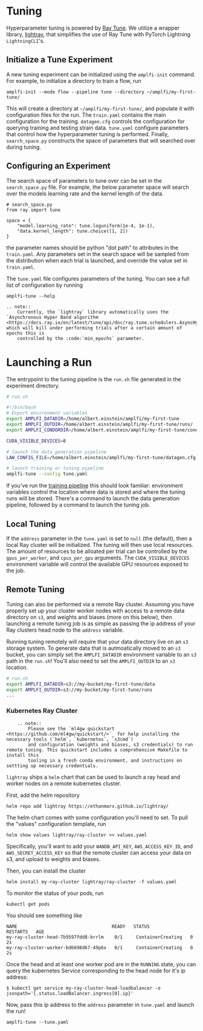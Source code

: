 Tuning
======

Hyperparameter tuning is powered by [Ray Tune](https://docs.ray.io/en/latest/tune/index.html). We utilize a wrapper library, [lightray](https://github.com/ethanmarx/lightray), that simplifies the use of Ray Tune with PyTorch Lightning `LightningCLI`'s. 


## Initialize a Tune Experiment
A new tuning experiment can be initialized using the `amplfi-init` command. 
For example, to initialize a directory to train a flow, run

```console
amplfi-init --mode flow --pipeline tune --directory ~/amplfi/my-first-tune/ 
```

This will create a directory at `~/amplfi/my-first-tune/`, and populate it with 
configuration files for the run. The `train.yaml` contains the main configuration for the training.
`datagen.cfg` controls the configuration for querying training and testing strain data. 
`tune.yaml` configure parameters that control how the hyperparameter tuning is performed. Finally,
`search_space.py` constructs the space of parameters that will searched over during tuning. 


## Configuring an Experiment
The search space of parameters to tune over can be set in the `search_space.py` file. 
For example, the below parameter space will search over the models learning rate 
and the kernel length of the data.

```
# search_space.py
from ray import tune

space = {
    "model.learning_rate": tune.loguniform(1e-4, 1e-1),
    "data.kernel_length": tune.choice([1, 2])
}
```

the parameter names should be python "dot path" to attributes in the `train.yaml`. Any
parameters set in the search space will be sampled from the distribution
when each trial is launched, and override the value set in `train.yaml`.

The `tune.yaml` file configures parameters of the tuning. You can see a full list of configuration by running 

```
amplfi-tune --help
```

```{eval-rst}
.. note::
    Currently, the `lightray` library automatically uses the `Asynchronous Hyper Band algorithm <https://docs.ray.io/en/latest/tune/api/doc/ray.tune.schedulers.AsyncHyperBandScheduler.html#ray.tune.schedulers.AsyncHyperBandScheduler>`_, which will kill under performing trials after a certain amount of epochs this is
    controlled by the :code:`min_epochs` parameter.
```

# Launching a Run
The entrypoint to the tuning pipeline is the `run.sh` file generated in the experiment directory.

```bash
# run.sh

#!/bin/bash
# Export environment variables
export AMPLFI_DATADIR=/home/albert.einstein/amplfi/my-first-tune
export AMPLFI_OUTDIR=/home/albert.einstein/amplfi/my-first-tune/runs/
export AMPLFI_CONDORDIR=/home/albert.einstein/amplfi/my-first-tune/condor

CUDA_VISIBLE_DEVICES=0

# launch the data generation pipeline
LAW_CONFIG_FILE=/home/albert.einstein/amplfi/my-first-tune/datagen.cfg law run amplfi.law.DataGeneration --workers 5

# launch training or tuning pipeline
amplfi-tune --config tune.yaml
```

If you've run the [training pipeline](first_pipeline.md) this should look familiar: environment variables control the location where 
data is stored and where the tuning runs will be stored. There's a command to launch the data generation pipeline, followed by a command to launch the tuning job.


## Local Tuning
If the `address` parameter in the `tune.yaml` is set to `null` (the default), then a local Ray cluster will be initialized.
The tuning will then use local resources. The amount of resources to be alloated per trial can be controlled by the 
`gpus_per_worker`, and `cpus_per_gpu` arguments. The `CUDA_VISIBLE_DEVICES` environment variable will control the available GPU resources
exposed to the job.

## Remote Tuning
Tuning can also be performed via a remote Ray cluster. Assuming you have properly set up your cluster worker nodes with access
to a remote data directory on `s3`, and weights and biases (more on this below), then launching a remote tuning job is as simple as passing the
ip address of your Ray clusters head node to the `address` variable. 

Running tuning remotely will require that your data directory live on an `s3` storage system. To generate data
that is autmoatically moved to an `s3` bucket, you can simply set the `AMPLFI_DATADIR` environment variable to an `s3` path
in the `run.sh`! You'll also need to set the `AMPLFI_OUTDIR` to an `s3` location.

```bash
# run.sh
export AMPLFI_DATADIR=s3://my-bucket/my-first-tune/data
export AMPLFI_OUTDIR=s3://my-bucket/my-first-tune/runs
...
```

### Kubernetes Ray Cluster
```{eval-rst}
    .. note::
        Please see the `ml4gw quickstart <https://github.com/ml4gw/quickstart/>`_ for help installing the necessary tools (`helm`, `kubernetes`, `s3cmd`)
        and configuration (weights and biases, s3 credentials) to run remote tuning. This quickstart includes a comprehensive Makefile to install this 
        tooling in a fresh conda environment, and instructions on settting up necessary credentials.
```

`lightray` ships a `helm` chart that can be used to launch a ray head and worker nodes on a remote kubernetes cluster.

First, add the helm repository

```console
helm repo add lightray https://ethanmarx.github.io/lightray/
```

The helm chart comes with some configuration you'll need to set. To pull the "values" configuration template, run

```console
helm show values lightray/ray-cluster >> values.yaml
```

Specifically, you'll want to add your `WANDB_API_KEY`, `AWS_ACCESS_KEY_ID`, and `AWS_SECRET_ACCESS_KEY`
so that the remote cluster can access your data on s3, and upload to weights and biases.


Then, you can install the cluster

```console
helm install my-ray-cluster lightray/ray-cluster -f values.yaml
```

To monitor the status of your pods, run 

```console
kubectl get pods
```

You should see something like 

```console
NAME                                   READY   STATUS              RESTARTS   AGE
my-ray-cluster-head-7b9597fdd8-brrlm    0/1     ContainerCreating   0          2s
my-ray-cluster-worker-bd6698d67-49p6x   0/1     ContainerCreating   0          2s
```

Once the head and at least one worker pod are in the `RUNNING` state, you can query the 
kubernetes Service corresponding to the head node for it's ip address:

```console
$ kubectl get service my-ray-cluster-head-loadbalancer -o jsonpath='{.status.loadBalancer.ingress[0].ip}'

```

Now, pass this ip address to the `address` parameter in `tune.yaml` and launch the run!

```console
amplfi-tune --tune.yaml
```
